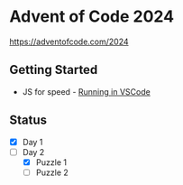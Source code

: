 # Advent of Code 2024
https://adventofcode.com/2024

## Getting Started
* JS for speed - [Running in VSCode](https://sebhastian.com/run-javascript-visual-studio-code/)

## Status
* [x] Day 1
* [ ] Day 2
  * [x] Puzzle 1
  * [ ] Puzzle 2
